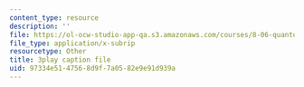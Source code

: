 ```yaml
---
content_type: resource
description: ''
file: https://ol-ocw-studio-app-qa.s3.amazonaws.com/courses/8-06-quantum-physics-iii-spring-2018/97334e5147568d9f7a0582e9e91d939a_gRlrh4lRapM.srt
file_type: application/x-subrip
resourcetype: Other
title: 3play caption file
uid: 97334e51-4756-8d9f-7a05-82e9e91d939a
---
```

